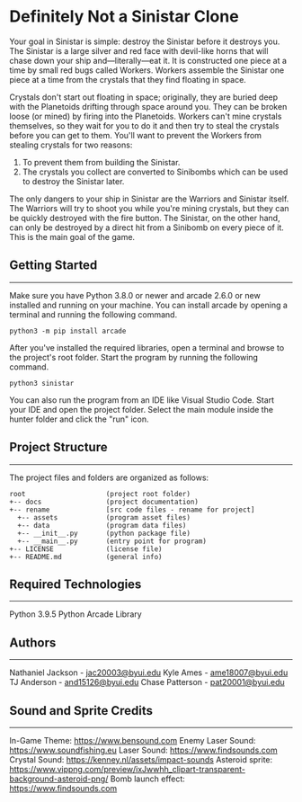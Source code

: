 # Definitely Not a Sinistar Clone

Your goal in Sinistar is simple: destroy the Sinistar before it destroys you. The Sinistar is a large silver and red face with devil-like horns that will chase down your ship and—literally—eat it. It is constructed one piece at a time by small red bugs called Workers. Workers assemble the Sinistar one piece at a time from the crystals that they find floating in space.

Crystals don't start out floating in space; originally, they are buried deep with the Planetoids drifting through space around you. They can be broken loose (or mined) by firing into the Planetoids. Workers can't mine crystals themselves, so they wait for you to do it and then try to steal the crystals before you can get to them. You'll want to prevent the Workers from stealing crystals for two reasons:

1. To prevent them from building the Sinistar.
2. The crystals you collect are converted to Sinibombs
   which can be used to destroy the Sinistar later.

The only dangers to your ship in Sinistar are the Warriors and Sinistar itself. The Warriors will try to shoot you while you're mining crystals, but they can be quickly destroyed with the fire button. The Sinistar, on the other hand, can only be destroyed by a direct hit from a Sinibomb on every piece of it. This is the main goal of the game.

## Getting Started

---

Make sure you have Python 3.8.0 or newer and arcade 2.6.0 or new installed
and running on your machine. You can install arcade by opening a terminal
and running the following command.

```
python3 -m pip install arcade
```

After you've installed the required libraries, open a terminal and browse to the
project's root folder. Start the program by running the following command.

```
python3 sinistar
```

You can also run the program from an IDE like Visual Studio Code. Start your IDE
and open the project folder. Select the main module inside the hunter folder and
click the "run" icon.

## Project Structure

---

The project files and folders are organized as follows:

```
root                    (project root folder)
+-- docs                (project documentation)
+-- rename              [src code files - rename for project]
  +-- assets            (program asset files)
  +-- data              (program data files)
  +-- __init__.py       (python package file)
  +-- __main__.py       (entry point for program)
+-- LICENSE             (license file)
+-- README.md           (general info)
```

## Required Technologies

---

Python 3.9.5
Python Arcade Library

## Authors

---

Nathaniel Jackson - jac20003@byui.edu
Kyle Ames - ame18007@byui.edu
TJ Anderson - and15126@byui.edu
Chase Patterson - pat20001@byui.edu

## Sound and Sprite Credits

---

In-Game Theme: https://www.bensound.com
Enemy Laser Sound: https://www.soundfishing.eu
Laser Sound: https://www.findsounds.com
Crystal Sound: https://kenney.nl/assets/impact-sounds
Asteroid sprite: https://www.vippng.com/preview/ixJwwhh_clipart-transparent-background-asteroid-png/
Bomb launch effect: https://www.findsounds.com